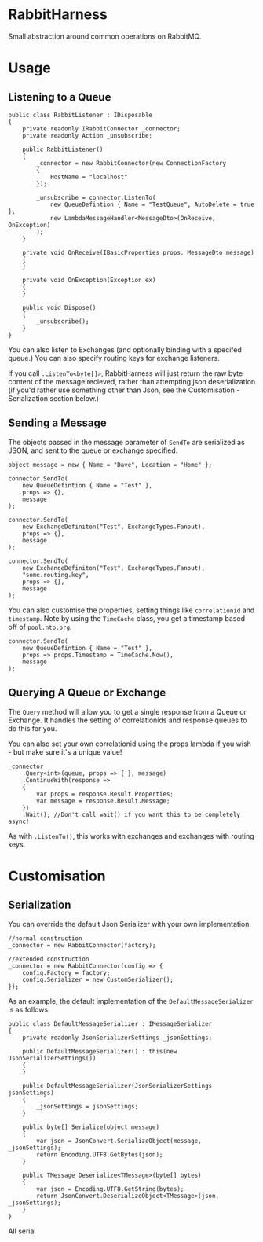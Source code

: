  # RabbitHarness
 Small abstraction around common operations on RabbitMQ.

# Usage

## Listening to a Queue

```CSharp
public class RabbitListener : IDisposable
{
    private readonly IRabbitConnector _connector;
    private readonly Action _unsubscribe;

    public RabbitListener()
    {
        _connector = new RabbitConnector(new ConnectionFactory
        {
            HostName = "localhost"
        });

        _unsubscribe = connector.ListenTo(
            new QueueDefintion { Name = "TestQueue", AutoDelete = true },
            new LambdaMessageHandler<MessageDto>(OnReceive, OnException)
        );
    }

    private void OnReceive(IBasicProperties props, MessageDto message)
    {
    }

    private void OnException(Exception ex)
    {      
    }

    public void Dispose()
    {
        _unsubscribe();
    }
}
```

You can also listen to Exchanges (and optionally binding with a specifed queue.) You can also specify routing keys for exchange listeners.

If you call `.ListenTo<byte[]>`, RabbitHarness will just return the raw byte content of the message recieved, rather than attempting json deserialization (if you'd rather use something other than Json, see the Customisation - Serialization section below.)

## Sending a Message

The objects passed in the message parameter of `SendTo` are serialized as JSON, and sent to the queue or exchange specified.

```CSharp
object message = new { Name = "Dave", Location = "Home" };

connector.SendTo(
    new QueueDefintion { Name = "Test" },
    props => {},
    message
);

connector.SendTo(
    new ExchangeDefiniton("Test", ExchangeTypes.Fanout),
    props => {},
    message
);

connector.SendTo(
    new ExchangeDefiniton("Test", ExchangeTypes.Fanout),
    "some.routing.key",
    props => {},
    message
);
```

You can also customise the properties, setting things like `correlationid` and `timestamp`.  Note by using the `TimeCache` class, you get a timestamp based off of `pool.ntp.org`.

```CSharp
connector.SendTo(
    new QueueDefintion { Name = "Test" },
    props => props.Timestamp = TimeCache.Now(),
    message
);
```

## Querying A Queue or Exchange

The `Query` method will allow you to get a single response from a Queue or Exchange.  It handles the setting of correlationids and response queues to do this for you.

You can also set your own correlationid using the props lambda if you wish - but make sure it's a unique value!

```CSharp
_connector
    .Query<int>(queue, props => { }, message)
    .ContinueWith(response =>
    {
        var props = response.Result.Properties;
        var message = response.Result.Message;
    })
    .Wait(); //Don't call wait() if you want this to be completely async!
```

As with `.ListenTo()`, this works with exchanges and exchanges with routing keys.

# Customisation

## Serialization

You can override the default Json Serializer with your own implementation.

```CSharp
//normal construction
_connector = new RabbitConnector(factory);

//extended construction
_connector = new RabbitConnector(config => {
    config.Factory = factory;
    config.Serializer = new CustomSerializer();
});
```

As an example, the default implementation of the `DefaultMessageSerializer` is as follows:

```CSharp
public class DefaultMessageSerializer : IMessageSerializer
{
    private readonly JsonSerializerSettings _jsonSettings;

    public DefaultMessageSerializer() : this(new JsonSerializerSettings())
    {
    }

    public DefaultMessageSerializer(JsonSerializerSettings jsonSettings)
    {
        _jsonSettings = jsonSettings;
    }

    public byte[] Serialize(object message)
    {
        var json = JsonConvert.SerializeObject(message, _jsonSettings);
        return Encoding.UTF8.GetBytes(json);
    }

    public TMessage Deserialize<TMessage>(byte[] bytes)
    {
        var json = Encoding.UTF8.GetString(bytes);
        return JsonConvert.DeserializeObject<TMessage>(json, _jsonSettings);
    }
}
```

All serial
